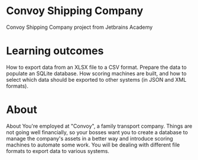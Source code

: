 # Convoy Shipping Company

Convoy Shipping Company project from Jetbrains Academy

# Learning outcomes
How to export data from an XLSX file to a CSV format. 
Prepare the data to populate an SQLite database. 
How scoring machines are built, and how to select which data should be exported to other systems (in JSON and XML formats).

# About
About
You're employed at "Convoy", a family transport company. 
Things are not going well financially, so your bosses want you to create a database to manage the company's assets in a better way 
and introduce scoring machines to automate some work. 
You will be dealing with different file formats to export data to various systems.
